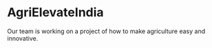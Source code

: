 # AgriElevateIndia
Our team is working on a project of how to make agriculture easy and innovative.
